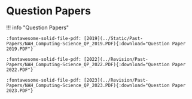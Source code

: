 # Question Papers


!!! info "Question Papers"

    :fontawesome-solid-file-pdf: [2019](../Static/Past-Papers/NAH_Computing-Science_QP_2019.PDF){:download="Question Paper 2019.PDF"}

    :fontawesome-solid-file-pdf: [2022](../Revision/Past-Papers/NAH_Computing-Science_QP_2022.PDF){:download="Question Paper 2022.PDF"}

    :fontawesome-solid-file-pdf: [2023](../Revision/Past-Papers/NAH_Computing-Science_QP_2023.PDF){:download="Question Paper 2023.PDF"}

